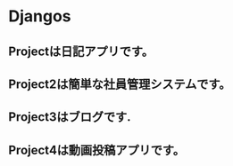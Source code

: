 # Djangos

## Projectは日記アプリです。
## Project2は簡単な社員管理システムです。
## Project3はブログです.
## Project4は動画投稿アプリです。
